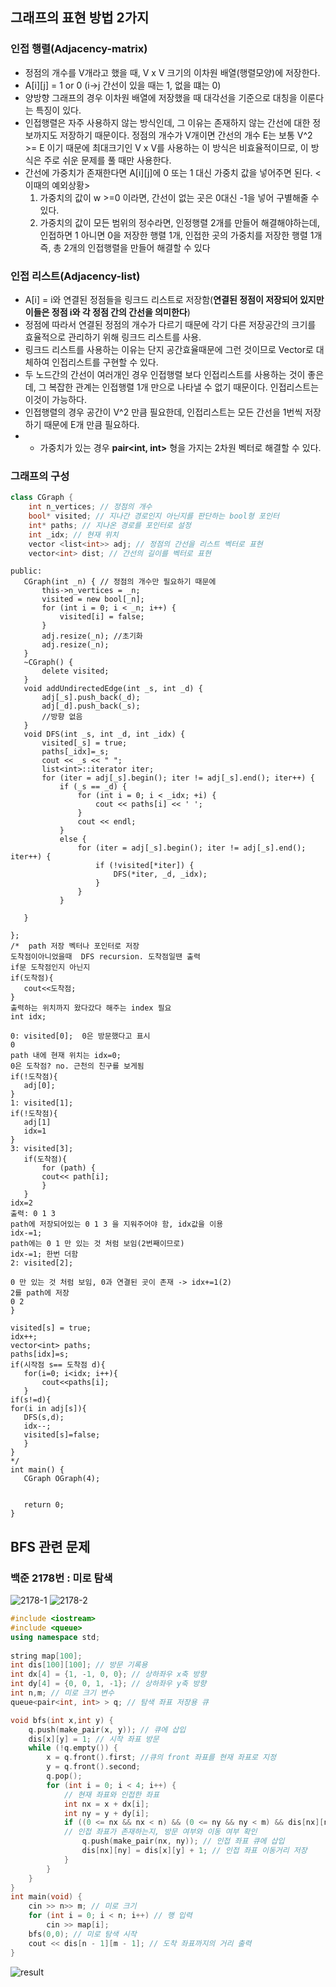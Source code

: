 ## 그래프의 표현 방법 2가지
### 인접 행렬(Adjacency-matrix)
- 정점의 개수를 V개라고 했을 때, V x V 크기의 이차원 배열(행렬모양)에 저장한다.
- A[i][j] = 1 or 0  (i->j 간선이 있을 때는 1, 없을 떄는 0)
- 양방향 그래프의 경우 이차원 배열에 저장했을 때 대각선을 기준으로 대칭을 이룬다는 특징이 있다.
- 인접행렬은 자주 사용하지 않는 방식인데, 그 이유는 존재하지 않는 간선에 대한 정보까지도 저장하기 때문이다.
   정점의 개수가 V개이면 간선의 개수 E는 보통 V^2 >= E 이기 때문에 최대크기인 V x V를 사용하는 이 방식은 비효율적이므로, 이 방식은 주로 쉬운 문제를 풀 때만 사용한다.
- 간선에 가중치가 존재한다면 A[i][j]에 0 또는 1 대신 가중치 값을 넣어주면 된다.
   <이때의 예외상황>
   1) 가중치의 값이 w >=0 이라면, 간선이 없는 곳은 0대신 -1을 넣어 구별해줄 수 있다.
   2) 가중치의 값이 모든 범위의 정수라면, 인정행렬 2개를 만들어 해결해야하는데,
       인접하면 1 아니면 0을 저장한 행렬 1개, 인접한 곳의 가중치를 저장한 행렬 1개 즉, 총 2개의 인접행렬을 만들어 해결할 수 있다
### 인접 리스트(Adjacency-list)
- A[i] = i와 연결된 정점들을 링크드 리스트로 저장함(__연결된 정점이 저장되어 있지만 이들은 정점 i와 각 정점 간의 간선을 의미한다__)
- 정점에 따라서 연결된 정점의 개수가 다르기 때문에 각기 다른 저장공간의 크기를 효율적으로 관리하기 위해 링크드 리스트를 사용.
- 링크드 리스트를 사용하는 이유는 단지 공간효율때문에 그런 것이므로 Vector로 대체하여 인접리스트를 구현할 수 있다.
- 두 노드간의 간선이 여러개인 경우 인접행렬 보다 인접리스트를 사용하는 것이 좋은데, 그 복잡한 관계는 인접행렬 1개 만으로 나타낼 수 없기 때문이다. 인접리스트는 이것이 가능하다.
- 인접행렬의 경우 공간이 V^2 만큼 필요한데, 인접리스트는 모든 간선을 1번씩 저장하기 때문에 E개 만큼 필요하다.
- - 가중치가 있는 경우 __pair<int, int>__ 형을 가지는 2차원 벡터로 해결할 수 있다.
### 그래프의 구성
```C++
class CGraph {
	int n_vertices; // 정점의 개수
	bool* visited; // 지나간 경로인지 아닌지를 판단하는 bool형 포인터
	int* paths; // 지나온 경로를 포인터로 설정
	int _idx; // 현재 위치
	vector <list<int>> adj; // 정점의 간선을 리스트 벡터로 표현
	vector<int> dist; // 간선의 길이를 벡터로 표현
 ```
 ```
public:
	CGraph(int _n) { // 정점의 개수만 필요하기 때문에 
		this->n_vertices = _n; 
		visited = new bool[_n];
		for (int i = 0; i < _n; i++) {
			visited[i] = false;
		}
		adj.resize(_n); //초기화
		adj.resize(_n);
	}
	~CGraph() {
		delete visited;
	}
	void addUndirectedEdge(int _s, int _d) {
		adj[_s].push_back(_d);
		adj[_d].push_back(_s);
		//방향 없음
	}
	void DFS(int _s, int _d, int _idx) {
		visited[_s] = true;
		paths[_idx]=_s;
		cout << _s << " ";
		list<int>::iterator iter;
		for (iter = adj[_s].begin(); iter != adj[_s].end(); iter++) {
			if (_s == _d) {
				for (int i = 0; i < _idx; +i) {
					cout << paths[i] << ' ';
				}
				cout << endl;
			}
			else {
				for (iter = adj[_s].begin(); iter != adj[_s].end(); iter++) {
					if (!visited[*iter]) {
						DFS(*iter, _d, _idx);
					}
				}
			}
			
	}

};
/*  path 저장 벡터나 포인터로 저장
 도착점이아니었을때  DFS recursion. 도착점일땐 출력
 if문 도착점인지 아닌지
 if(도착점){
	cout<<도착점;
 }
 출력하는 위치까지 왔다갔다 해주는 index 필요
 int idx;

 0: visited[0];  0은 방문했다고 표시
 0
 path 내에 현재 위치는 idx=0;
 0은 도착점? no. 근천의 친구를 보게됨
 if(!도착점){
	adj[0];
 }
 1: visited[1];
 if(!도착점){
	adj[1]
	idx=1
 }
 3: visited[3];
	if(도착점){
		for (path) {
		cout<< path[i];
		}
	}
 idx=2
 출력: 0 1 3
 path에 저장되어있는 0 1 3 을 지워주어야 함, idx값을 이용
 idx-=1;
 path에는 0 1 만 있는 것 처럼 보임(2번째이므로)
 idx-=1; 한번 더함
 2: visited[2];

 0 만 있는 것 처럼 보임, 0과 연결된 곳이 존재 -> idx+=1(2)
 2를 path에 저장
 0 2
 }

 visited[s] = true;
 idx++;
 vector<int> paths;
 paths[idx]=s;
 if(시작점 s== 도착점 d){
	for(i=0; i<idx; i++){
		cout<<paths[i];
	}
if(s!=d){
for(i in adj[s]){
	DFS(s,d);
	idx--;
	visited[s]=false;
	}
}
*/
int main() {
	CGraph OGraph(4);


	return 0;
}
```
## BFS 관련 문제
### 백준 2178번 : 미로 탐색

![2178-1](Data-Structure-2022/HW09/2178-1.PNG)
![2178-2](Data-Structure-2022/HW09/2178-2.PNG)
```C++
#include <iostream>
#include <queue>
using namespace std;
 
string map[100]; 
int dis[100][100]; // 방문 기록용
int dx[4] = {1, -1, 0, 0}; // 상하좌우 x축 방향
int dy[4] = {0, 0, 1, -1}; // 상하좌우 y축 방향
int n,m; // 미로 크기 변수
queue<pair<int, int> > q; // 탐색 좌표 저장용 큐

void bfs(int x,int y) {
    q.push(make_pair(x, y)); // 큐에 삽입
	dis[x][y] = 1; // 시작 좌표 방문
	while (!q.empty()) {
		x = q.front().first; //큐의 front 좌표를 현재 좌표로 지정
		y = q.front().second;
		q.pop();
		for (int i = 0; i < 4; i++) {
			// 현재 좌표와 인접한 좌표
			int nx = x + dx[i];
			int ny = y + dy[i];
			if ((0 <= nx && nx < n) && (0 <= ny && ny < m) && dis[nx][ny] == 0 && map[nx][ny] == '1') { 
			// 인접 좌표가 존재하는지, 방문 여부와 이동 여부 확인
				q.push(make_pair(nx, ny)); // 인접 좌표 큐에 삽입
				dis[nx][ny] = dis[x][y] + 1; // 인접 좌표 이동거리 저장
			}
		}
	}
}
int main(void) {
    cin >> n>> m; // 미로 크기
    for (int i = 0; i < n; i++) // 행 입력
		cin >> map[i];
    bfs(0,0); // 미로 탐색 시작
	cout << dis[n - 1][m - 1]; // 도착 좌표까지의 거리 출력
}
```
![result](Data-Structure-2022/HW09/2178-3.PNG)

